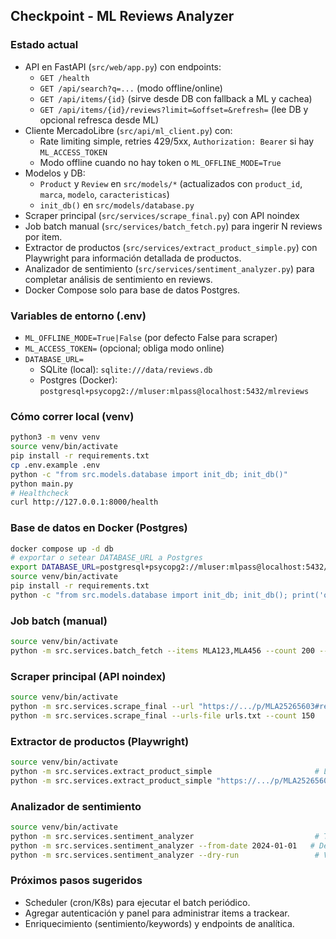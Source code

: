 ## Checkpoint - ML Reviews Analyzer

### Estado actual
- API en FastAPI (`src/web/app.py`) con endpoints:
  - `GET /health`
  - `GET /api/search?q=...` (modo offline/online)
  - `GET /api/items/{id}` (sirve desde DB con fallback a ML y cachea)
  - `GET /api/items/{id}/reviews?limit=&offset=&refresh=` (lee DB y opcional refresca desde ML)
- Cliente MercadoLibre (`src/api/ml_client.py`) con:
  - Rate limiting simple, retries 429/5xx, `Authorization: Bearer` si hay `ML_ACCESS_TOKEN`
  - Modo offline cuando no hay token o `ML_OFFLINE_MODE=True`
- Modelos y DB:
  - `Product` y `Review` en `src/models/*` (actualizados con `product_id`, `marca`, `modelo`, `caracteristicas`)
  - `init_db()` en `src/models/database.py`
- Scraper principal (`src/services/scrape_final.py`) con API noindex
- Job batch manual (`src/services/batch_fetch.py`) para ingerir N reviews por item.
- Extractor de productos (`src/services/extract_product_simple.py`) con Playwright para información detallada de productos.
- Analizador de sentimiento (`src/services/sentiment_analyzer.py`) para completar análisis de sentimiento en reviews.
- Docker Compose solo para base de datos Postgres.

### Variables de entorno (.env)
- `ML_OFFLINE_MODE=True|False` (por defecto False para scraper)
- `ML_ACCESS_TOKEN=` (opcional; obliga modo online)
- `DATABASE_URL=`
  - SQLite (local): `sqlite:///data/reviews.db`
  - Postgres (Docker): `postgresql+psycopg2://mluser:mlpass@localhost:5432/mlreviews`

### Cómo correr local (venv)
```bash
python3 -m venv venv
source venv/bin/activate
pip install -r requirements.txt
cp .env.example .env
python -c "from src.models.database import init_db; init_db()"
python main.py
# Healthcheck
curl http://127.0.0.1:8000/health
```

### Base de datos en Docker (Postgres)
```bash
docker compose up -d db
# exportar o setear DATABASE_URL a Postgres
export DATABASE_URL=postgresql+psycopg2://mluser:mlpass@localhost:5432/mlreviews
source venv/bin/activate
pip install -r requirements.txt
python -c "from src.models.database import init_db; init_db(); print('ok')"
```

### Job batch (manual)
```bash
source venv/bin/activate
python -m src.services.batch_fetch --items MLA123,MLA456 --count 200 --page-size 50
```

### Scraper principal (API noindex)
```bash
source venv/bin/activate
python -m src.services.scrape_final --url "https://.../p/MLA25265603#reviews" --count 150
python -m src.services.scrape_final --urls-file urls.txt --count 150
```

### Extractor de productos (Playwright)
```bash
source venv/bin/activate
python -m src.services.extract_product_simple                       # Lee desde urls.txt
python -m src.services.extract_product_simple "https://.../p/MLA25265609"  # URL específica
```

### Analizador de sentimiento
```bash
source venv/bin/activate
python -m src.services.sentiment_analyzer                           # Todas las reviews sin análisis
python -m src.services.sentiment_analyzer --from-date 2024-01-01   # Desde fecha específica
python -m src.services.sentiment_analyzer --dry-run                 # Ver qué se procesaría
```

### Próximos pasos sugeridos
- Scheduler (cron/K8s) para ejecutar el batch periódico.
- Agregar autenticación y panel para administrar items a trackear.
- Enriquecimiento (sentimiento/keywords) y endpoints de analítica.


